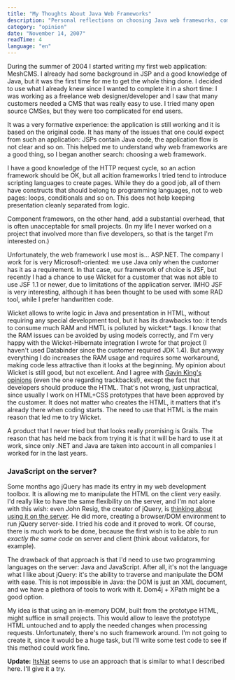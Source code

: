 ```yaml
---
title: "My Thoughts About Java Web Frameworks"
description: "Personal reflections on choosing Java web frameworks, comparing action and component frameworks, and exploring the idea of server-side DOM manipulation with jQuery."
category: "opinion"
date: "November 14, 2007"
readTime: 4
language: "en"
---
```


During the summer of 2004 I started writing my first web application: MeshCMS. I already had some background in JSP and a good knowledge of Java, but it was the first time for me to get the whole thing done. I decided to use what I already knew since I wanted to complete it in a short time: I was working as a freelance web designer/developer and I saw that many customers needed a CMS that was really easy to use. I tried many open source CMSes, but they were too complicated for end users.

It was a very formative experience: the application is still working and it is based on the original code. It has many of the issues that one could expect from such an application: JSPs contain Java code, the application flow is not clear and so on. This helped me to understand why web frameworks are a good thing, so I began another search: choosing a web framework.

I have a good knowledge of the HTTP request cycle, so an action framework should be OK, but all acition frameworks I tried tend to introduce scripting languages to create pages. While they do a good job, all of them have constructs that should belong to programming languages, not to web pages: loops, conditionals and so on. This does not help keeping presentation cleanly separated from logic.

Component framewors, on the other hand, add a substantial overhead, that is often unacceptable for small projects. (In my life I never worked on a project that involved more than five developers, so that is the target I'm interested on.)

Unfortunately, the web framework I use most is... ASP.NET. The company I work for is very Microsoft-oriented: we use Java only when the customer has it as a requirement. In that case, our framework of choice is JSF, but recently I had a chance to use Wicket for a customer that was not able to use JSF 1.1 or newer, due to limitations of the application server. IMHO JSF is very interesting, although it has been thought to be used with some RAD tool, while I prefer handwritten code.

Wicket allows to write logic in Java and presentation in HTML, without requiring any special development tool, but it has its drawbacks too: it tends to consume much RAM and HMTL is polluted by wicket:* tags. I know that the RAM issues can be avoided by using models correctly, and I'm very happy with the Wicket-Hibernate integration I wrote for that project (I haven't used Databinder since the customer required JDK 1.4). But anyway everything I do increases the RAM usage and requires some workaround, making code less attractive than it looks at the beginning. My opinion about Wicket is still good, but not excellent. And I agree with [Gavin King's opinions](http://in.relation.to/Bloggers/DesignersVsDevelopersDeclarationVsProcedure) (even the one regarding trackbacks!), except the fact that developers should produce the HTML. That's not wrong, just unpractical, since usually I work on HTML+CSS prototypes that have been approved by the customer. It does not matter who creates the HTML, it matters that it's already there when coding starts. The need to use that HTML is the main reason that led me to try Wicket.

A product that I never tried but that looks really promising is Grails. The reason that has held me back from trying it is that it will be hard to use it at work, since only .NET and Java are taken into account in all companies I worked for in the last years.

### JavaScript on the server?

Some months ago jQuery has made its entry in my web development toolbox. It is allowing me to manipulate the HTML on the client very easily. I'd really like to have the same flexibility on the server, and I'm not alone with this wish: even John Resig, the creator of jQuery, is [thinking about using it on the server](http://ejohn.org/blog/bringing-the-browser-to-the-server/). He did more, creating a browser/DOM environment to run jQuery server-side. I tried his code and it proved to work. Of course, there is much work to be done, because the first wish is to be able to run *exactly the same code* on server and client (think about validators, for example).

The drawback of that approach is that I'd need to use two programming languages on the server: Java and JavaScript. After all, it's not the language what I like about jQuery: it's the ability to traverse and manipulate the DOM with ease. This is not impossible in Java: the DOM is just an XML document, and we have a plethora of tools to work with it. Dom4j + XPath might be a good option.

My idea is that using an in-memory DOM, built from the prototype HTML, might suffice in small projects. This would allow to leave the prototype HTML untouched and to apply the needed changes when processing requests. Unfortunately, there's no such framework around. I'm not going to create it, since it would be a huge task, but I'll write some test code to see if this method could work fine.

**Update:** [ItsNat](http://itsnat.sourceforge.net/) seems to use an approach that is similar to what I described here. I'll give it a try.
